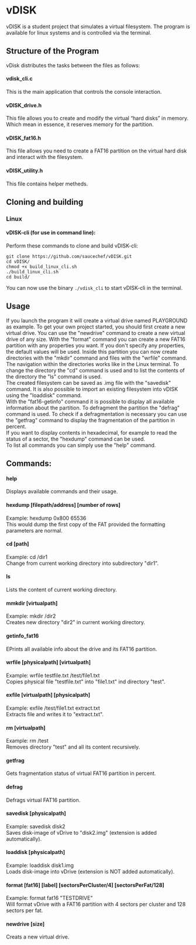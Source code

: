 # vDISK
vDISK is a student project that simulates a virtual filesystem.
The program is available for linux systems and is controlled via the terminal.

## Structure of the Program
vDisk distributes the tasks between the files as follows:

#### vdisk_cli.c
This is the main application that controls the console interaction.

#### vDISK_drive.h 
This file allows you to create and modify the virtual “hard disks” in memory. Which mean in  essence, it reserves memory for the partition.

#### vDISK_fat16.h 
This file allows you need to create a FAT16 partition on the virtual hard disk and interact with the filesystem.

#### vDISK_utility.h 
This file contains helper metheds.

## Cloning and building
### Linux 
#### vDISK-cli (for use in command line):
Perform these commands to clone and build vDISK-cli:
```
git clone https://github.com/saucechef/vDISK.git
cd vDISK/
chmod +x build_linux_cli.sh
./build_linux_cli.sh
cd build/
```
You can now use the binary `./vdisk_cli` to start vDISK-cli in the terminal.

## Usage
If you launch the program it will create a virtual drive named PLAYGROUND as example. To get your own project started, you should first create a new virtual drive. You can use the "newdrive" command to create a new virtual drive of any size. With the "format" command you can create a new FAT16 partition with any properties you want.  If you don't specify any properties, the default values will be used. Inside this partition you can now create directories with the "mkdir" command and files with the "wrfile" command. <br>
The navigation within the directories works like in the Linux terminal. To change the directory the "cd" command is used and to list the contents of the directory the "ls" command is used. <br>
The created filesystem can be saved as .img file with the "savedisk" command. It is also possible to import an existing filesystem into vDISK using the "loaddisk" command. <br>
With the "fat16-getinfo" command it is possible to display all available information about the partition. To defragment the partition the "defrag" command is used. To check if a defragmentation is necessary you can use the "getfrag" command to display the fragmentation of the partition in percent. <br>
If you want to display contents in hexadecimal, for example to read the status of a sector, the "hexdump" command can be used. <br>
To list all commands you can simply use the "help" command.


## Commands:
#### help
Displays available commands and their usage.
#### hexdump [filepath/address] [number of rows]
Example: hexdump 0x800 65536 <br> This would dump the first copy of the FAT provided the formatting parameters are normal.
#### cd [path]
Example: cd /dir1 <br> Change from current working directory into subdirectory "dir1".
#### ls
Lists the content of current working directory.
#### mmkdir [virtualpath]  
Example: mkdir /dir2 <br>
Creates new directory "dir2" in current working directory.
#### getinfo_fat16
EPrints all available info about the drive and its FAT16 partition. 
#### wrfile [physicalpath] [virtualpath]
Example: wrfile testfile.txt /test/file1.txt <br> Copies physical file "testfile.txt" into "file1.txt" ind directory "test".
#### exfile [virtualpath] [physicalpath]
Example: exfile /test/file1.txt extract.txt  <br> Extracts file and writes it to "extract.txt".
#### rm [virtualpath]
Example: rm /test <br> Removes directory "test" and all its content recursively.
#### getfrag
Gets fragmentation status of virtual FAT16 partition in percent.
#### defrag
Defrags virtual FAT16 partition.
#### savedisk [physicalpath]
Example: savedisk disk2 <br> Saves disk-image of vDrive to "disk2.img" (extension is added automatically).
#### loaddisk [physicalpath]
Example: loaddisk disk1.img <br> Loads disk-image into vDrive (extension is NOT added automatically).
#### format [fat16] [label] [sectorsPerCluster/4] [sectorsPerFat/128]
Example: format fat16 "TESTDRIVE" <br> Will format vDrive with a FAT16 partition with 4 sectors per cluster and 128 sectors per fat.
#### newdrive [size]
Creats a new virtual drive.

